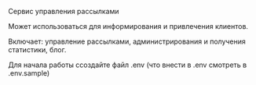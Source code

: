 Сервис управления рассылками

Может использоваться для информирования и привлечения клиентов.

Включает: управление рассылками, администрирования и получения статистики, блог.

Для начала работы ссоздайте файл .env (что внести в .env смотреть в .env.sample)